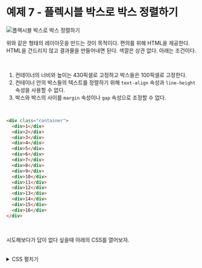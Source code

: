 # 예제 7 - 플렉시블 박스로 박스 정렬하기
![플렉시블 박스로 박스 정렬하기](https://drive.google.com/uc?export=view&id=1spxMU_IjYFq0ppvIsZ_VM04wQzLEjl7R)

위와 같은 형태의 레이아웃을 만드는 것이 목적이다. 편의를 위해 HTML을 제공한다. HTML을 건드리지 않고 결과물을 만들어내면 된다. 색깔은 상관 없다. 아래는 조건이다.

<br>

1. 컨테이너의 너비와 높이는 430픽셀로 고정하고 박스들은 100픽셀로 고정한다.
1. 컨테이너 안의 박스들의 텍스트를 정렬하기 위해 `text-align` 속성과 `line-height` 속성을 사용할 수 없다.
1. 박스와 박스의 사이를 `margin` 속성이나 `gap` 속성으로 조정할 수 없다.

<br>

```html
<div class="container">
  <div>1</div>
  <div>2</div>
  <div>3</div>
  <div>4</div>
  <div>5</div>
  <div>6</div>
  <div>7</div>
  <div>8</div>
  <div>9</div>
  <div>10</div>
  <div>11</div>
  <div>12</div>
  <div>13</div>
  <div>14</div>
  <div>15</div>
  <div>16</div>
</div>
```

<br>

시도해보다가 답이 없다 싶을때 아래의 CSS를 열어보자.

<br>

<details>
  <summary>CSS 펼치기</summary>

```css
* {
  padding: 0;
  margin: 0;
}

div.container {
  background-color: red;
  width: 430px;
  height: 430px;
  display: flex;
  flex-direction: column-reverse;
  flex-wrap: wrap-reverse;
  justify-content: space-between;
  align-content: space-between;
}

div.container div {
  width: 100px;
  height: 100px;
  background-color: blue;
  color: white;
  display: flex;
  align-items: center;
  justify-content: center;
}
```
</details>